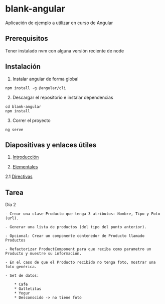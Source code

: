 # blank-angular
Aplicación de ejemplo a utilizar en curso de Angular

## Prerequisitos

Tener instalado nvm con alguna versión reciente de node

## Instalación

1. Instalar angular de forma global
```
npm install -g @angular/cli
```

2. Descargar el repositorio e instalar dependencias
```
cd blank-angular
npm install
```

3. Correr el proyecto
```
ng serve
```

## Diapositivas y enlaces útiles

1. [Introducción](https://docs.google.com/presentation/d/1XRLgRDoVQBGtAY8aO2vUMtF2Whoi_IlfxYQkws0OeS4/edit?usp=sharing)

2. [Elementales](https://docs.google.com/presentation/d/17m9-behcVUybIUjle3z_eEiWOOGKIMI7HIjcyacX1gU/edit?usp=sharing)

2.1 [Directivas](https://angular.io/guide/attribute-directives)

## Tarea

Día 2
```
- Crear una clase Producto que tenga 3 atributos: Nombre, Tipo y Foto (url).

- Generar una lista de productos (del tipo del punto anterior).

- Opcional: Crear un componente contenedor de Producto llamado Productos

- Refactorizar ProductComponent para que reciba como parametro un Producto y muestre su información.

- En el caso de que el Producto recibido no tenga foto, mostrar una foto genérica.

- Set de datos:

	* Cafe
	* Galletitas
	* Yogur
	* Desconocido -> no tiene foto
```
